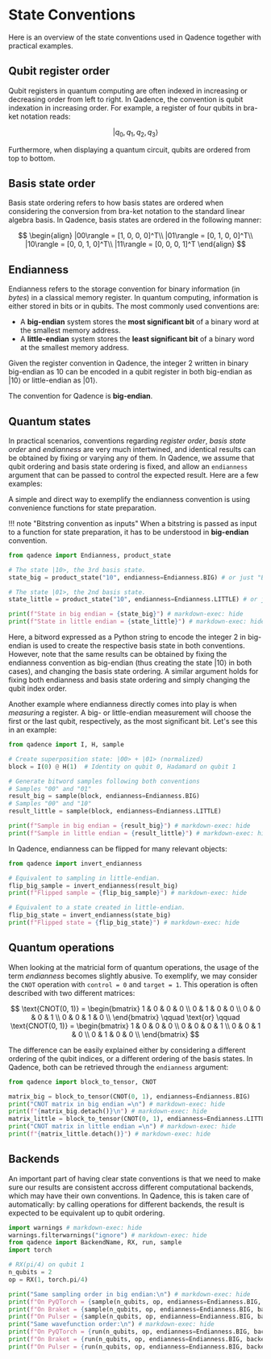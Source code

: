 # State Conventions

Here is an overview of the state conventions used in Qadence together with practical examples.

## Qubit register order

Qubit registers in quantum computing are often indexed in increasing or decreasing order from left to right. In Qadence, the convention is qubit indexation in increasing order. For example, a register of four qubits in bra-ket notation reads:

$$|q_0, q_1, q_2, q_3\rangle$$

Furthermore, when displaying a quantum circuit, qubits are ordered from top to bottom.

## Basis state order

Basis state ordering refers to how basis states are ordered when considering the conversion from bra-ket notation to the standard linear algebra basis. In Qadence, basis states are ordered in the following manner:

$$
\begin{align}
|00\rangle = [1, 0, 0, 0]^T\\
|01\rangle = [0, 1, 0, 0]^T\\
|10\rangle = [0, 0, 1, 0]^T\\
|11\rangle = [0, 0, 0, 1]^T
\end{align}
$$

## Endianness

Endianness refers to the storage convention for binary information (in *bytes*) in a classical memory register. In quantum computing, information is either stored in bits or in qubits. The most commonly used conventions are:

- A **big-endian** system stores the **most significant bit** of a binary word at the smallest memory address.
- A **little-endian** system stores the **least significant bit** of a binary word at the smallest memory address.

Given the register convention in Qadence, the integer $2$ written in binary big-endian as $10$ can be encoded in a qubit register in both big-endian as $|10\rangle$ or little-endian as $|01\rangle$.

The convention for Qadence is **big-endian**.

## Quantum states

In practical scenarios, conventions regarding *register order*, *basis state order* and *endianness* are very much intertwined, and identical results can be obtained by fixing or varying any of them. In Qadence, we assume that qubit ordering and basis state ordering is fixed, and allow an `endianness` argument that can be passed to control the expected result. Here are a few examples:

A simple and direct way to exemplify the endianness convention is using convenience functions for state preparation.

!!! note "Bitstring convention as inputs"
	When a bitstring is passed as input to a function for state preparation, it has to be understood in
	**big-endian** convention.

```python exec="on" source="material-block" result="json" session="end-0"
from qadence import Endianness, product_state

# The state |10>, the 3rd basis state.
state_big = product_state("10", endianness=Endianness.BIG) # or just "Big"

# The state |01>, the 2nd basis state.
state_little = product_state("10", endianness=Endianness.LITTLE) # or just "Little"

print(f"State in big endian = {state_big}") # markdown-exec: hide
print(f"State in little endian = {state_little}") # markdown-exec: hide
```

Here, a bitword expressed as a Python string to encode the integer 2 in big-endian is used to create the respective basis state in both conventions. However, note that the same results can be obtained by fixing the endianness convention as big-endian (thus creating the state $|10\rangle$ in both cases), and changing the basis state ordering. A similar argument holds for fixing both endianness and basis state ordering and simply changing the qubit index order.

Another example where endianness directly comes into play is when *measuring* a register. A big- or little-endian measurement will choose the first or the last qubit, respectively, as the most significant bit. Let's see this in an example:

```python exec="on" source="material-block" result="json" session="end-0"
from qadence import I, H, sample

# Create superposition state: |00> + |01> (normalized)
block = I(0) @ H(1)  # Identity on qubit 0, Hadamard on qubit 1

# Generate bitword samples following both conventions
# Samples "00" and "01"
result_big = sample(block, endianness=Endianness.BIG)
# Samples "00" and "10"
result_little = sample(block, endianness=Endianness.LITTLE)

print(f"Sample in big endian = {result_big}") # markdown-exec: hide
print(f"Sample in little endian = {result_little}") # markdown-exec: hide
```

In Qadence, endianness can be flipped for many relevant objects:

```python exec="on" source="material-block" result="json" session="end-0"
from qadence import invert_endianness

# Equivalent to sampling in little-endian.
flip_big_sample = invert_endianness(result_big)
print(f"Flipped sample = {flip_big_sample}") # markdown-exec: hide

# Equivalent to a state created in little-endian.
flip_big_state = invert_endianness(state_big)
print(f"Flipped state = {flip_big_state}") # markdown-exec: hide
```

## Quantum operations

When looking at the matricial form of quantum operations, the usage of the term *endianness* becomes slightly abusive. To exemplify, we may consider the `CNOT` operation with `control = 0` and `target = 1`. This operation is often described with two different matrices:

$$
\text{CNOT(0, 1)} =
\begin{bmatrix}
1 & 0 & 0 & 0 \\
0 & 1 & 0 & 0 \\
0 & 0 & 0 & 1 \\
0 & 0 & 1 & 0 \\
\end{bmatrix}
\qquad
\text{or}
\qquad
\text{CNOT(0, 1)} =
\begin{bmatrix}
1 & 0 & 0 & 0 \\
0 & 0 & 0 & 1 \\
0 & 0 & 1 & 0 \\
0 & 1 & 0 & 0 \\
\end{bmatrix}
$$

The difference can be easily explained either by considering a different ordering of the qubit indices, or a different ordering of the basis states. In Qadence, both can be retrieved through the `endianness` argument:

```python exec="on" source="material-block" result="json" session="end-0"
from qadence import block_to_tensor, CNOT

matrix_big = block_to_tensor(CNOT(0, 1), endianness=Endianness.BIG)
print("CNOT matrix in big endian =\n") # markdown-exec: hide
print(f"{matrix_big.detach()}\n") # markdown-exec: hide
matrix_little = block_to_tensor(CNOT(0, 1), endianness=Endianness.LITTLE)
print("CNOT matrix in little endian =\n") # markdown-exec: hide
print(f"{matrix_little.detach()}") # markdown-exec: hide
```

## Backends

An important part of having clear state conventions is that we need to make sure our results are consistent accross different computational backends, which may have their own conventions. In Qadence, this is taken care of automatically: by calling operations for different backends, the result is expected to be equivalent up to qubit ordering.

```python exec="on" source="material-block" result="json" session="end-0"
import warnings # markdown-exec: hide
warnings.filterwarnings("ignore") # markdown-exec: hide
from qadence import BackendName, RX, run, sample
import torch

# RX(pi/4) on qubit 1
n_qubits = 2
op = RX(1, torch.pi/4)

print("Same sampling order in big endian:\n") # markdown-exec: hide
print(f"On PyQTorch = {sample(n_qubits, op, endianness=Endianness.BIG, backend=BackendName.PYQTORCH)}") # markdown-exec: hide
print(f"On Braket = {sample(n_qubits, op, endianness=Endianness.BIG, backend=BackendName.BRAKET)}") # markdown-exec: hide
print(f"On Pulser = {sample(n_qubits, op, endianness=Endianness.BIG, backend=BackendName.PULSER)}\n") # markdown-exec: hide
print("Same wavefunction order:\n") # markdown-exec: hide
print(f"On PyQTorch = {run(n_qubits, op, endianness=Endianness.BIG, backend=BackendName.PYQTORCH)}") # markdown-exec: hide
print(f"On Braket = {run(n_qubits, op, endianness=Endianness.BIG, backend=BackendName.BRAKET)}") # markdown-exec: hide
print(f"On Pulser = {run(n_qubits, op, endianness=Endianness.BIG, backend=BackendName.PULSER)}") # markdown-exec: hide
```
